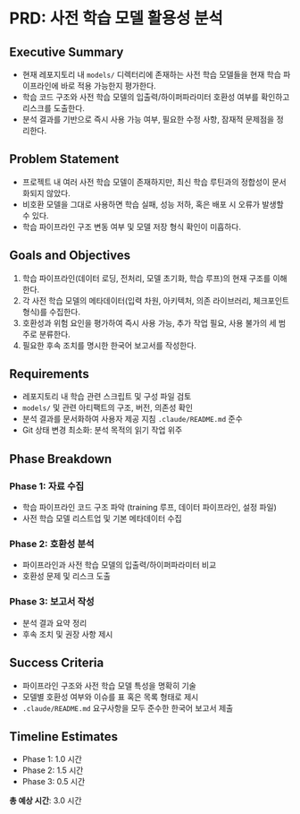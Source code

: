 # PRD: 사전 학습 모델 활용성 분석

## Executive Summary
- 현재 레포지토리 내 `models/` 디렉터리에 존재하는 사전 학습 모델들을 현재 학습 파이프라인에 바로 적용 가능한지 평가한다.
- 학습 코드 구조와 사전 학습 모델의 입출력/하이퍼파라미터 호환성 여부를 확인하고 리스크를 도출한다.
- 분석 결과를 기반으로 즉시 사용 가능 여부, 필요한 수정 사항, 잠재적 문제점을 정리한다.

## Problem Statement
- 프로젝트 내 여러 사전 학습 모델이 존재하지만, 최신 학습 루틴과의 정합성이 문서화되지 않았다.
- 비호환 모델을 그대로 사용하면 학습 실패, 성능 저하, 혹은 배포 시 오류가 발생할 수 있다.
- 학습 파이프라인 구조 변동 여부 및 모델 저장 형식 확인이 미흡하다.

## Goals and Objectives
1. 학습 파이프라인(데이터 로딩, 전처리, 모델 초기화, 학습 루프)의 현재 구조를 이해한다.
2. 각 사전 학습 모델의 메타데이터(입력 차원, 아키텍처, 의존 라이브러리, 체크포인트 형식)를 수집한다.
3. 호환성과 위험 요인을 평가하여 즉시 사용 가능, 추가 작업 필요, 사용 불가의 세 범주로 분류한다.
4. 필요한 후속 조치를 명시한 한국어 보고서를 작성한다.

## Requirements
- 레포지토리 내 학습 관련 스크립트 및 구성 파일 검토
- `models/` 및 관련 아티팩트의 구조, 버전, 의존성 확인
- 분석 결과를 문서화하여 사용자 제공 지침 `.claude/README.md` 준수
- Git 상태 변경 최소화: 분석 목적의 읽기 작업 위주

## Phase Breakdown
### Phase 1: 자료 수집
- 학습 파이프라인 코드 구조 파악 (training 루프, 데이터 파이프라인, 설정 파일)
- 사전 학습 모델 리스트업 및 기본 메타데이터 수집

### Phase 2: 호환성 분석
- 파이프라인과 사전 학습 모델의 입출력/하이퍼파라미터 비교
- 호환성 문제 및 리스크 도출

### Phase 3: 보고서 작성
- 분석 결과 요약 정리
- 후속 조치 및 권장 사항 제시

## Success Criteria
- 파이프라인 구조와 사전 학습 모델 특성을 명확히 기술
- 모델별 호환성 여부와 이슈를 표 혹은 목록 형태로 제시
- `.claude/README.md` 요구사항을 모두 준수한 한국어 보고서 제출

## Timeline Estimates
- Phase 1: 1.0 시간
- Phase 2: 1.5 시간
- Phase 3: 0.5 시간

**총 예상 시간**: 3.0 시간
